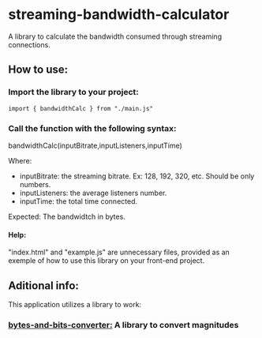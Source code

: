 # streaming-bandwidth-calculator
A library to calculate the bandwidth consumed through streaming connections.

## How to use:

### Import the library to your project:

```
import { bandwidthCalc } from "./main.js"
```

### Call the function with the following syntax:

bandwidthCalc(inputBitrate,inputListeners,inputTime)

Where:

- inputBitrate: the streaming bitrate. Ex: 128, 192, 320, etc. Should be only numbers.
- inputListeners: the average listeners number.
- inputTime: the total time connected.

Expected: The bandwidtch in bytes.

#### Help:

"index.html" and "example.js" are unnecessary files, provided as an exemple of how to use this library on your front-end project.

## Aditional info:

This application utilizes a library to work:

### [bytes-and-bits-converter:](https://github.com/luizrsilveira1/bytes-and-bits-converter) A library to convert magnitudes